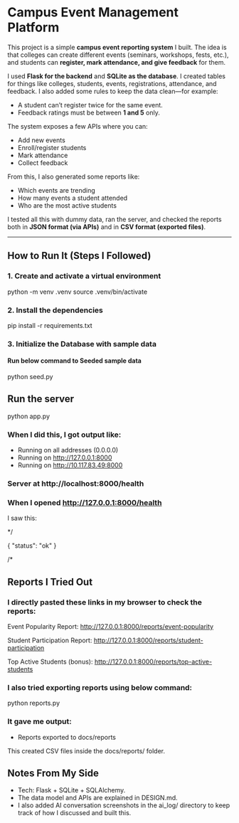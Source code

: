# Campus Event Management Platform

This project is a simple **campus event reporting system** I built. The idea is that colleges can create different events (seminars, workshops, fests, etc.), and students can **register, mark attendance, and give feedback** for them.  

I used **Flask for the backend** and **SQLite as the database**. I created tables for things like colleges, students, events, registrations, attendance, and feedback. I also added some rules to keep the data clean—for example:
- A student can’t register twice for the same event.  
- Feedback ratings must be between **1 and 5** only.  

The system exposes a few APIs where you can:
- Add new events  
- Enroll/register students  
- Mark attendance  
- Collect feedback  

From this, I also generated some reports like:  
- Which events are trending  
- How many events a student attended  
- Who are the most active students  

I tested all this with dummy data, ran the server, and checked the reports both in **JSON format (via APIs)** and in **CSV format (exported files)**.  

---

## How to Run It (Steps I Followed)

### 1. Create and activate a virtual environment

python -m venv .venv
source .venv/bin/activate

### 2. Install the dependencies
pip install -r requirements.txt

### 3. Initialize the Database with sample data
#### Run below command to Seeded sample data
python seed.py

## Run the server
python app.py

### When I did this, I got output like:
 * Running on all addresses (0.0.0.0)
 * Running on http://127.0.0.1:8000
 * Running on http://10.117.83.49:8000
### Server at http://localhost:8000/health

### When I opened http://127.0.0.1:8000/health
I saw this:

*/

{
  "status": "ok"
}

/*


## Reports I Tried Out

### I directly pasted these links in my browser to check the reports:

Event Popularity Report:
http://127.0.0.1:8000/reports/event-popularity

Student Participation Report:
http://127.0.0.1:8000/reports/student-participation

Top Active Students (bonus):
http://127.0.0.1:8000/reports/top-active-students


### I also tried exporting reports using below command:
python reports.py

### It gave me output: 
- Reports exported to docs/reports

This created CSV files inside the docs/reports/ folder.


## Notes From My Side
- Tech: Flask + SQLite + SQLAlchemy.
- The data model and APIs are explained in DESIGN.md.
- I also added AI conversation screenshots in the ai_log/ directory to keep track of how I discussed and built this.










